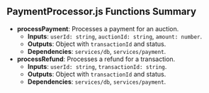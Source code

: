 ## PaymentProcessor.js Functions Summary
- **processPayment**: Processes a payment for an auction.
  - **Inputs**: `userId: string`, `auctionId: string`, `amount: number`.
  - **Outputs**: Object with `transactionId` and status.
  - **Dependencies**: `services/db`, `services/payment`.
- **processRefund**: Processes a refund for a transaction.
  - **Inputs**: `userId: string`, `transactionId: string`.
  - **Outputs**: Object with `transactionId` and status.
  - **Dependencies**: `services/db`, `services/payment`.